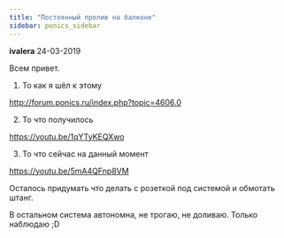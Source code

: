 ```yaml
---
title: "Постоянный пролив на балконе"
sidebar: ponics_sidebar
---
```


**ivalera** 24-03-2019

Всем привет. 

1. То как я шёл к этому 

http://forum.ponics.ru/index.php?topic=4606.0

2. То что получилось 

https://youtu.be/1qYTyKEQXwo

3. То что сейчас на данный момент 

https://youtu.be/5mA4QFnp8VM

Осталось придумать что делать с розеткой под системой и обмотать штанг.

В остальном система автономна, не трогаю, не доливаю. Только наблюдаю ;D


